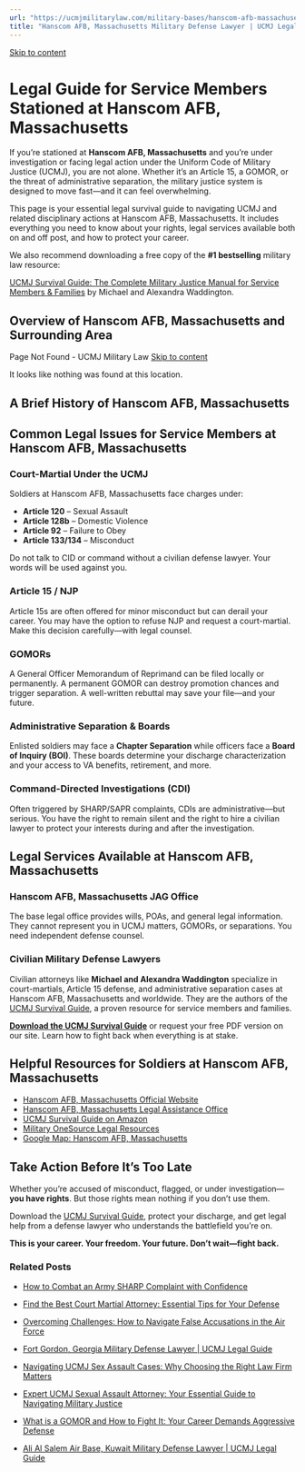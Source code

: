 ```yaml
---
url: "https://ucmjmilitarylaw.com/military-bases/hanscom-afb-massachusetts-military-defense-lawyer-ucmj-legal-guide/"
title: "Hanscom AFB, Massachusetts Military Defense Lawyer | UCMJ Legal Guide"
---
```


[Skip to content](https://ucmjmilitarylaw.com/military-bases/hanscom-afb-massachusetts-military-defense-lawyer-ucmj-legal-guide/#content)

# Legal Guide for Service Members Stationed at Hanscom AFB, Massachusetts

If you’re stationed at **Hanscom AFB, Massachusetts** and you’re under investigation or facing legal action under the Uniform Code of Military Justice (UCMJ), you are not alone. Whether it’s an Article 15, a GOMOR, or the threat of administrative separation, the military justice system is designed to move fast—and it can feel overwhelming.

This page is your essential legal survival guide to navigating UCMJ and related disciplinary actions at Hanscom AFB, Massachusetts. It includes everything you need to know about your rights, legal services available both on and off post, and how to protect your career.

We also recommend downloading a free copy of the **#1 bestselling** military law resource:

[UCMJ Survival Guide: The Complete Military Justice Manual for Service Members & Families](https://www.amazon.com/dp/B0FCDD3B2Z) by Michael and Alexandra Waddington.

## Overview of Hanscom AFB, Massachusetts and Surrounding Area

Page Not Found - UCMJ Military Law [Skip to content](https://ucmjmilitarylaw.com/military-bases/hanscom-afb-massachusetts-military-defense-lawyer-ucmj-legal-guide/%7Blocation7#content)

It looks like nothing was found at this location.

## A Brief History of Hanscom AFB, Massachusetts

## Common Legal Issues for Service Members at Hanscom AFB, Massachusetts

### Court-Martial Under the UCMJ

Soldiers at Hanscom AFB, Massachusetts face charges under:

- **Article 120** – Sexual Assault
- **Article 128b** – Domestic Violence
- **Article 92** – Failure to Obey
- **Article 133/134** – Misconduct

Do not talk to CID or command without a civilian defense lawyer. Your words will be used against you.

### Article 15 / NJP

Article 15s are often offered for minor misconduct but can derail your career. You may have the option to refuse NJP and request a court-martial. Make this decision carefully—with legal counsel.

### GOMORs

A General Officer Memorandum of Reprimand can be filed locally or permanently. A permanent GOMOR can destroy promotion chances and trigger separation. A well-written rebuttal may save your file—and your future.

### Administrative Separation & Boards

Enlisted soldiers may face a **Chapter Separation** while officers face a **Board of Inquiry (BOI)**. These boards determine your discharge characterization and your access to VA benefits, retirement, and more.

### Command-Directed Investigations (CDI)

Often triggered by SHARP/SAPR complaints, CDIs are administrative—but serious. You have the right to remain silent and the right to hire a civilian lawyer to protect your interests during and after the investigation.

## Legal Services Available at Hanscom AFB, Massachusetts

### Hanscom AFB, Massachusetts JAG Office

The base legal office provides wills, POAs, and general legal information. They cannot represent you in UCMJ matters, GOMORs, or separations. You need independent defense counsel.

### Civilian Military Defense Lawyers

Civilian attorneys like **Michael and Alexandra Waddington** specialize in court-martials, Article 15 defense, and administrative separation cases at Hanscom AFB, Massachusetts and worldwide. They are the authors of the [UCMJ Survival Guide](https://www.amazon.com/dp/B0FCDD3B2Z), a proven resource for service members and families.

**[Download the UCMJ Survival Guide](https://www.amazon.com/dp/B0FCDD3B2Z)** or request your free PDF version on our site. Learn how to fight back when everything is at stake.

## Helpful Resources for Soldiers at Hanscom AFB, Massachusetts

- [Hanscom AFB, Massachusetts Official Website](https://ucmjmilitarylaw.com/military-bases/hanscom-afb-massachusetts-military-defense-lawyer-ucmj-legal-guide/%7Blocation12%7D)
- [Hanscom AFB, Massachusetts Legal Assistance Office](https://ucmjmilitarylaw.com/military-bases/hanscom-afb-massachusetts-military-defense-lawyer-ucmj-legal-guide/%7Blocation13%7D)
- [UCMJ Survival Guide on Amazon](https://www.amazon.com/dp/B0FCDD3B2Z)
- [Military OneSource Legal Resources](https://www.militaryonesource.mil/legal/)
- [Google Map: Hanscom AFB, Massachusetts](https://ucmjmilitarylaw.com/military-bases/hanscom-afb-massachusetts-military-defense-lawyer-ucmj-legal-guide/%7Blocation14%7D)

## Take Action Before It’s Too Late

Whether you’re accused of misconduct, flagged, or under investigation— **you have rights**. But those rights mean nothing if you don’t use them.

Download the [UCMJ Survival Guide](https://www.amazon.com/dp/B0FCDD3B2Z), protect your discharge, and get legal help from a defense lawyer who understands the battlefield you’re on.

**This is your career. Your freedom. Your future. Don’t wait—fight back.**

### Related Posts

- [How to Combat an Army SHARP Complaint with Confidence](https://ucmjmilitarylaw.com/how-to-fight-a-sharp-complaint/)
- [Find the Best Court Martial Attorney: Essential Tips for Your Defense](https://ucmjmilitarylaw.com/best-court-martial-attorney/)
- [Overcoming Challenges: How to Navigate False Accusations in the Air Force](https://ucmjmilitarylaw.com/air-force-false-accusations/)
- [Fort Gordon, Georgia Military Defense Lawyer \| UCMJ Legal Guide](https://ucmjmilitarylaw.com/fort-gordon-georgia-military-defense-lawyer-ucmj-legal-guide/)

- [Navigating UCMJ Sex Assault Cases: Why Choosing the Right Law Firm Matters](https://ucmjmilitarylaw.com/ucmj-sex-assault-law-firm/)
- [Expert UCMJ Sexual Assault Attorney: Your Essential Guide to Navigating Military Justice](https://ucmjmilitarylaw.com/ucmj-sexual-assault-attorney/)
- [What is a GOMOR and How to Fight It: Your Career Demands Aggressive Defense](https://ucmjmilitarylaw.com/gomor/)
- [Ali Al Salem Air Base, Kuwait Military Defense Lawyer \| UCMJ Legal Guide](https://ucmjmilitarylaw.com/ali-al-salem-air-base-kuwait-military-defense-lawyer-ucmj-legal-guide/)